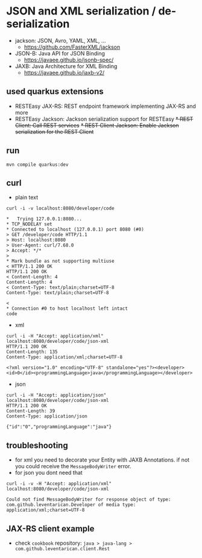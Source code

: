 # JSON and XML serialization / de-serialization

* jackson: JSON, Avro, YAML, XML, ...
    * https://github.com/FasterXML/jackson
* JSON-B: Java API for JSON Binding
    * https://javaee.github.io/jsonb-spec/
* JAXB: Java Architecture for XML Binding
    * https://javaee.github.io/jaxb-v2/

## used quarkus extensions
* RESTEasy JAX-RS: REST endpoint framework implementing JAX-RS and more
* RESTEasy Jackson: Jackson serialization support for RESTEasy
~~* REST Client: Call REST services~~
~~* REST Client Jackson: Enable Jackson serialization for the REST Client~~

## run
```
mvn compile quarkus:dev
```

## curl
* plain text
```
curl -i -v localhost:8080/developer/code

*   Trying 127.0.0.1:8080...
* TCP_NODELAY set
* Connected to localhost (127.0.0.1) port 8080 (#0)
> GET /developer/code HTTP/1.1
> Host: localhost:8080
> User-Agent: curl/7.68.0
> Accept: */*
> 
* Mark bundle as not supporting multiuse
< HTTP/1.1 200 OK
HTTP/1.1 200 OK
< Content-Length: 4
Content-Length: 4
< Content-Type: text/plain;charset=UTF-8
Content-Type: text/plain;charset=UTF-8

< 
* Connection #0 to host localhost left intact
code
```
* xml
```
curl -i -H "Accept: application/xml" localhost:8080/developer/code/json-xml
HTTP/1.1 200 OK
Content-Length: 135
Content-Type: application/xml;charset=UTF-8

<?xml version="1.0" encoding="UTF-8" standalone="yes"?><developer><id>0</id><programmingLanguage>java</programmingLanguage></developer>
```
* json 
```
curl -i -H "Accept: application/json" localhost:8080/developer/code/json-xml
HTTP/1.1 200 OK
Content-Length: 39
Content-Type: application/json

{"id":"0","programmingLanguage":"java"}
```

## troubleshooting
* for xml you need to decorate your Entity with JAXB Annotations. if not you could receive the `MessageBodyWriter` error.
* for json you dont need that
```
curl -i -v -H "Accept: application/xml" localhost:8080/developer/code/json-xml

Could not find MessageBodyWriter for response object of type: com.github.leventarican.Developer of media type: application/xml;charset=UTF-8
```

## JAX-RS client example
* check `cookbook` repository: `java > java-lang > com.github.leventarican.client.Rest`
